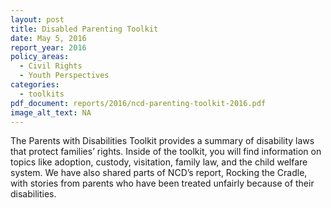 ```yaml
---
layout: post
title: Disabled Parenting Toolkit
date: May 5, 2016
report_year: 2016
policy_areas:
  - Civil Rights
  - Youth Perspectives
categories:
  - toolkits
pdf_document: reports/2016/ncd-parenting-toolkit-2016.pdf
image_alt_text: NA
---
```

The Parents with Disabilities Toolkit provides a summary of disability laws that protect families’ rights. Inside of the toolkit, you will find information on topics like adoption, custody, visitation, family law, and the child welfare system. We have also shared parts of NCD’s report, Rocking the Cradle, with stories from parents who have been treated unfairly because of their disabilities.